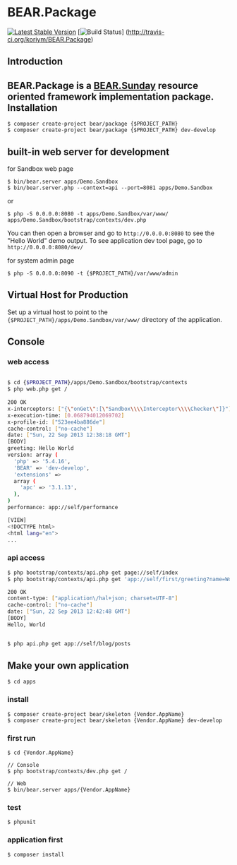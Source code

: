 BEAR.Package
=============================

[![Latest Stable Version](https://poser.pugx.org/bear/package/v/stable.png)](https://packagist.org/packages/bear/package) [![Build Status](https://secure.travis-ci.org/koriym/BEAR.Package.png?branch=master)] (http://travis-ci.org/koriym/BEAR.Package)


Introduction
------------
BEAR.Package is a [BEAR.Sunday](https://github.com/koriym/BEAR.Sunday) resource oriented framework implementation package.
Installation
------------

    $ composer create-project bear/package {$PROJECT_PATH}
    $ composer create-project bear/package {$PROJECT_PATH} dev-develop

built-in web server for development
------------------

for Sandbox web page

    $ bin/bear.server apps/Demo.Sandbox
    $ bin/bear.server.php --context=api --port=8081 apps/Demo.Sandbox

or

    $ php -S 0.0.0.0:8080 -t apps/Demo.Sandbox/var/www/ apps/Demo.Sandbox/bootstrap/contexts/dev.php

You can then open a browser and go to `http://0.0.0.0:8080` to see the "Hello World" demo output. To see application dev tool page, go to `http://0.0.0.0:8080/dev/`

for system admin page

    $ php -S 0.0.0.0:8090 -t {$PROJECT_PATH}/var/www/admin

Virtual Host for Production
------------
Set up a virtual host to point to the `{$PROJECT_PATH}/apps/Demo.Sandbox/var/www/` directory of the application.

Console
-------

### web access
```bash

$ cd {$PROJECT_PATH}/apps/Demo.Sandbox/bootstrap/contexts
$ php web.php get /
    
200 OK
x-interceptors: ["{\"onGet\":[\"Sandbox\\\\Interceptor\\\\Checker\"]}"]
x-execution-time: [0.068794012069702]
x-profile-id: ["523ee4ba886de"]
cache-control: ["no-cache"]
date: ["Sun, 22 Sep 2013 12:38:18 GMT"]
[BODY]
greeting: Hello World
version: array (
  'php' => '5.4.16',
  'BEAR' => 'dev-develop',
  'extensions' => 
  array (
    'apc' => '3.1.13',
  ),
)
performance: app://self/performance

[VIEW]
<!DOCTYPE html>
<html lang="en">
...
```


### api access

```bash
$ php bootstrap/contexts/api.php get page://self/index
$ php bootstrap/contexts/api.php get 'app://self/first/greeting?name=World'

200 OK
content-type: ["application\/hal+json; charset=UTF-8"]
cache-control: ["no-cache"]
date: ["Sun, 22 Sep 2013 12:42:48 GMT"]
[BODY]
Hello, World


$ php api.php get app://self/blog/posts
```

Make your own application
-------------------------
    $ cd apps

### install

    $ composer create-project bear/skeleton {Vendor.AppName}
    $ composer create-project bear/skeleton {Vendor.AppName} dev-develop

### first run
    $ cd {Vendor.AppName}

    // Console
    $ php bootstrap/contexts/dev.php get /

    // Web
    $ bin/bear.server apps/{Vendor.AppName}

### test

    $ phpunit

### application first

    $ composer install
